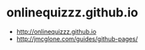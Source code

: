 # onlinequizzz.github.io
- http://onlinequizzz.github.io
- http://jmcglone.com/guides/github-pages/

